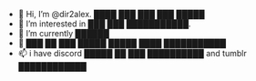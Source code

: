 - 👋 Hi, I’m @dir2alex. ████ ███ ███ ███ █████
- 👀 I’m interested in ███ ███ ███████████. 
- 🌱 I’m currently  ██████
- 💞️ ███ ██ ███ █████ █████ ████ ███████████
- 📫 i have discord █████ ██ ███ ██████████ and tumblr ████████████ 

<!---
dir2alex/dir2alex is a ✨ special ✨ repository because its `README.md` (this file) appears on your GitHub profile.
You can click the Preview link to take a look at your changes.
--->
